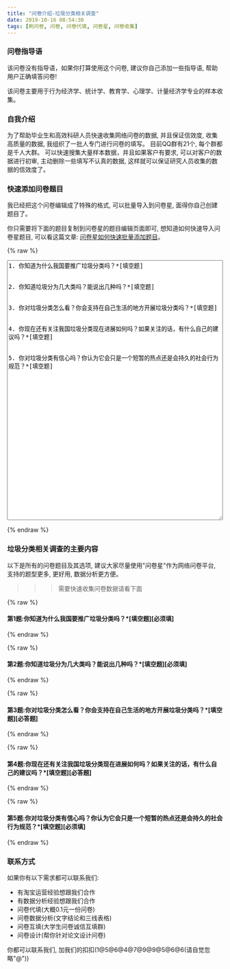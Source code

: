 ```yaml
---
title: "问卷介绍-垃圾分类相关调查"
date: 2019-10-16 08:54:30
tags: [刷问卷, 问卷, 问卷代填, 问卷星, 问卷收集]
---
```


### 问卷指导语

该问卷没有指导语，如果你打算使用这个问卷, 建议你自己添加一些指导语, 帮助用户正确填答问卷!

该问卷主要用于行为经济学、统计学、教育学、心理学、计量经济学专业的样本收集。

<!-- more -->


### 自我介绍

为了帮助毕业生和高效科研人员快速收集网络问卷的数据, 并且保证信效度, 收集高质量的数据, 我组织了一批人专门进行问卷的填写。
目前QQ群有21个, 每个群都是千人大群。 可以快速搜集大量样本数据，并且如果客户有要求, 可以对客户的数据进行初审, 
主动删除一些填写不认真的数据, 这样就可以保证研究人员收集的数据的信效度了。



### 快速添加问卷题目

我已经把这个问卷编辑成了特殊的格式, 可以批量导入到问卷星, 面得你自己创建题目了。

你只需要将下面的题目复制到问卷星的题目编辑页面即可, 想知道如何快速导入问卷星题目, 可以看这篇文章: [问卷星如何快速批量添加题目](https://mlln.cn/2019/06/01/%E9%97%AE%E5%8D%B7%E6%98%9F%E5%A6%82%E4%BD%95%E5%BF%AB%E9%80%9F%E6%B7%BB%E5%8A%A0%E6%89%B9%E9%87%8F%E9%A2%98%E7%9B%AE/index.html)。

{% raw %}
<textarea rows="40" style="width: 100%;">1. 你知道为什么我国要推广垃圾分类吗？*[填空题]


2. 你知道垃圾分为几大类吗？能说出几种吗？*[填空题]


3. 你对垃圾分类怎么看？你会支持在自己生活的地方开展垃圾分类吗？*[填空题]


4. 你现在还有关注我国垃圾分类现在进展如何吗？如果关注的话，有什么自己的建议吗？*[填空题]


5. 你对垃圾分类有信心吗？你认为它会只是一个短暂的热点还是会持久的社会行为规范？*[填空题]
</textarea>
{% endraw %}

### 垃圾分类相关调查的主要内容

以下是所有的问卷题目及其选项, 建议大家尽量使用"问卷星"作为网络问卷平台, 支持的题型更多, 更好用, 数据分析更方便。

>>> 需要快速收集问卷数据请看下面


{% raw %}
<div class="qitem">
<h4>第1题:你知道为什么我国要推广垃圾分类吗？*[填空题][必须填]</h4>

</div>
{% endraw %}


{% raw %}
<div class="qitem">
<h4>第2题:你知道垃圾分为几大类吗？能说出几种吗？*[填空题][必须填]</h4>

</div>
{% endraw %}


{% raw %}
<div class="qitem">
<h4>第3题:你对垃圾分类怎么看？你会支持在自己生活的地方开展垃圾分类吗？*[填空题][必答题]</h4>

</div>
{% endraw %}


{% raw %}
<div class="qitem">
<h4>第4题:你现在还有关注我国垃圾分类现在进展如何吗？如果关注的话，有什么自己的建议吗？*[填空题][必答题]</h4>

</div>
{% endraw %}


{% raw %}
<div class="qitem">
<h4>第5题:你对垃圾分类有信心吗？你认为它会只是一个短暂的热点还是会持久的社会行为规范？*[填空题][必须填]</h4>

</div>
{% endraw %}



<!-- ---
title: 心理教育医学的问卷免费下载
date: 2019-05-23 08:59:15
tags: [问卷星, 问卷网, 问卷下载, 问卷互填, 问卷设计, 问卷模板, 毕业问卷, 问卷数据分析, 问卷代填, ]
--- -->

### 联系方式
 
如果你有以下需求都可以联系我们:

- 有淘宝运营经验想跟我们合作
- 有数据分析经验想跟我们合作
- 问卷代填(大概0.1元一份问卷)
- 问卷数据分析(文字结论和三线表格)
- 问卷互填(大学生问卷诚信互填群)
- 问卷设计(帮你针对论文设计问卷)

你都可以联系我们, 加我们的扣扣(1@5@6@4@7@9@9@5@6@6(请自觉忽略"@"))
